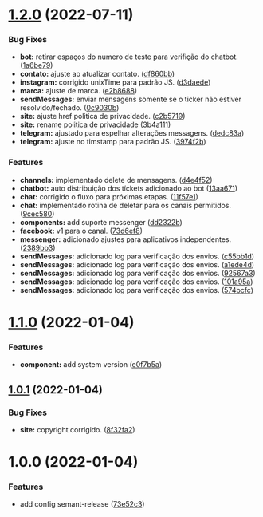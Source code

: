 # [1.2.0](https://github.com/ldurans/izing.io/compare/v1.1.0...v1.2.0) (2022-07-11)


### Bug Fixes

* **bot:** retirar espaços do numero de teste para verifição do chatbot. ([1a6be79](https://github.com/ldurans/izing.io/commit/1a6be798cdc457375590c1a2459334fc5615b5ac))
* **contato:** ajuste ao atualizar contato. ([df860bb](https://github.com/ldurans/izing.io/commit/df860bb04e08c3b0e80d1f87eeafafbcc1adca56))
* **instagram:** corrigido unixTime para padrão JS. ([d3daede](https://github.com/ldurans/izing.io/commit/d3daedec35487829be0eadad7e71689174a85e19))
* **marca:** ajuste de marca. ([e2b8688](https://github.com/ldurans/izing.io/commit/e2b86882d6ce9734cad339d63dcd40c881518d6a))
* **sendMessages:** enviar mensagens somente se o ticker não estiver resolvido/fechado. ([0c9030b](https://github.com/ldurans/izing.io/commit/0c9030bd6f2dae0041758821ac020f224be42a10))
* **site:** ajuste href politica de privacidade. ([c2b5719](https://github.com/ldurans/izing.io/commit/c2b571991c670e6aab5828cd2cd8d4e3f2d75c50))
* **site:** rename politica de privacidade ([3b4a111](https://github.com/ldurans/izing.io/commit/3b4a111fc067ecdc1090cc1c72e2e9706bfbc70a))
* **telegram:** ajustado para espelhar alterações messagens. ([dedc83a](https://github.com/ldurans/izing.io/commit/dedc83a9a3195e232e6906a205368b69620ea857))
* **telegram:** ajuste no timstamp para padrão JS. ([3974f2b](https://github.com/ldurans/izing.io/commit/3974f2b3e01dbdbadf6f478dffba9adbcce6f6d6))


### Features

* **channels:** implementado delete de mensagens. ([d4e4f52](https://github.com/ldurans/izing.io/commit/d4e4f52f00306f0f89a3c3394e82c6bb8e55970d))
* **chatbot:** auto distribuição dos tíckets adicionado ao bot ([13aa671](https://github.com/ldurans/izing.io/commit/13aa6714d599bc965848bf06e8d1bbaf7cf17696))
* **chat:** corrigido o fluxo para próximas etapas. ([11f57e1](https://github.com/ldurans/izing.io/commit/11f57e1457affd08030eb5bcd164adf4ddbd7ec0))
* **chat:** implementado rotina de deletar para os canais permitidos. ([9cec580](https://github.com/ldurans/izing.io/commit/9cec5809bcffb8ecb8674972f539ed220640a46d))
* **components:** add suporte messenger ([dd2322b](https://github.com/ldurans/izing.io/commit/dd2322b19e858ad224a8216fcd20afe34744f06c))
* **facebook:** v1 para o canal. ([73d6ef8](https://github.com/ldurans/izing.io/commit/73d6ef88df9408c66fb4358e19133470afa95581))
* **messenger:** adicionado ajustes para aplicativos independentes. ([2389bb3](https://github.com/ldurans/izing.io/commit/2389bb3c9136d1ab75fbf73531be94043c14adb2))
* **sendMessages:** adicionado log para verificação dos envios. ([c55bb1d](https://github.com/ldurans/izing.io/commit/c55bb1d70c9b091f1b3a548bc1cfd425f23c6352))
* **sendMessages:** adicionado log para verificação dos envios. ([a1ede4d](https://github.com/ldurans/izing.io/commit/a1ede4da01020c0e884bf8139fd490004766a397))
* **sendMessages:** adicionado log para verificação dos envios. ([92567a3](https://github.com/ldurans/izing.io/commit/92567a33d0eddc7f28593d82ec7ed651b81fa4e8))
* **sendMessages:** adicionado log para verificação dos envios. ([101a95a](https://github.com/ldurans/izing.io/commit/101a95a1ef36b4935aa627c000c9c16a425f4236))
* **sendMessages:** adicionado log para verificação dos envios. ([574bcfc](https://github.com/ldurans/izing.io/commit/574bcfc4dd08ac0319889d4befd8aa98d141a181))

# [1.1.0](https://github.com/ldurans/izing.io/compare/v1.0.1...v1.1.0) (2022-01-04)


### Features

* **component:** add system version ([e0f7b5a](https://github.com/ldurans/izing.io/commit/e0f7b5aa9882ca0421bb0a97169c9f56b5b4f5d0))

## [1.0.1](https://github.com/ldurans/izing.io/compare/v1.0.0...v1.0.1) (2022-01-04)


### Bug Fixes

* **site:** copyright corrigido. ([8f32fa2](https://github.com/ldurans/izing.io/commit/8f32fa2c45811ee468a7a0f46b1d5ec6faa6ab7a))

# 1.0.0 (2022-01-04)


### Features

* add config semant-release ([73e52c3](https://github.com/ldurans/izing.io/commit/73e52c315b47edf350b54f494017d63a5e2630b9))
